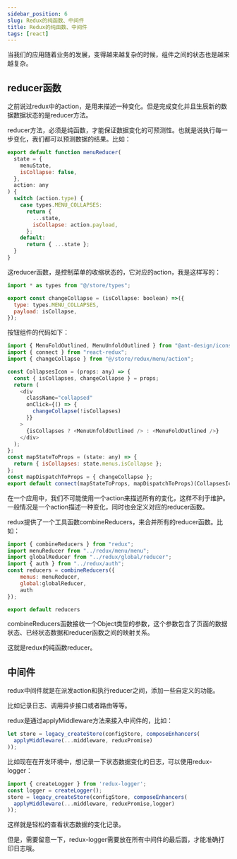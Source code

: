 ```yaml
---
sidebar_position: 6
slug: Redux的纯函数、中间件
title: Redux的纯函数、中间件
tags: [react]
---
```

<!--
 * @Author: duxinyues yongyuan253015@gmail.com
 * @Date: 2023-10-14 13:20:58
 * @LastEditors: duxinyues yongyuan253015@gmail.com
 * @LastEditTime: 2023-10-14 13:20:59
 * @FilePath: /blog/react/react202310.md
 * @Description: 
 * Copyright (c) 2023 by ${duxinyues} email: ${yongyuan253015@gmail.com}, All Rights Reserved.
-->


当我们的应用随着业务的发展，变得越来越复杂的时候，组件之间的状态也是越来越复杂。

## reducer函数

之前说过redux中的action，是用来描述一种变化。但是完成变化并且生辰新的数据数据状态的是reducer方法。

reducer方法，必须是纯函数，才能保证数据变化的可预测性。也就是说执行每一步变化，我们都可以预测数据的结果。比如：

```javascript
export default function menuReducer(
  state = {
    menuState,
    isCollapse: false,
  },
  action: any
) {
  switch (action.type) {
    case types.MENU_COLLAPSES:
      return {
        ...state,
        isCollapse: action.payload,
      };
    default:
      return { ...state };
  }
}
```

这reducer函数，是控制菜单的收缩状态的，它对应的action，我是这样写的：

```javascript
import * as types from "@/store/types";

export const changeCollapse = (isCollapse: boolean) =>({
  type: types.MENU_COLLAPSES,
  payload: isCollapse,
});

```


按钮组件的代码如下：

```javascript
import { MenuFoldOutlined, MenuUnfoldOutlined } from "@ant-design/icons";
import { connect } from "react-redux";
import { changeCollapse } from "@/store/redux/menu/action";

const CollapsesIcon = (props: any) => {
  const { isCollapses, changeCollapse } = props;
  return (
    <div
      className="collapsed"
      onClick={() => {
        changeCollapse(!isCollapses)
      }}
    >
      {isCollapses ? <MenuUnfoldOutlined /> : <MenuFoldOutlined />}
    </div>
  );
};
const mapStateToProps = (state: any) => {
  return { isCollapses: state.menus.isCollapse };
};
const mapDispatchToProps = { changeCollapse };
export default connect(mapStateToProps, mapDispatchToProps)(CollapsesIcon);

```

在一个应用中，我们不可能使用一个action来描述所有的变化，这样不利于维护。一般情况是一个action描述一种变化，同时也会定义对应的reducer函数。

redux提供了一个工具函数combineReducers，来合并所有的reducer函数。比如：

```javascript
import { combineReducers } from "redux";
import menuReducer from "../redux/menu/menu";
import globalReducer from "../redux/global/reducer";
import { auth } from "../redux/auth";
const reducers = combineReducers({
    menus: menuReducer,
    global:globalReducer,
    auth
});

export default reducers
```

combineReducers函数接收一个Object类型的参数，这个参数包含了页面的数据状态、已经状态数据和reducer函数之间的映射关系。

这就是redux的纯函数reducer。

## 中间件
redux中间件就是在派发action和执行reducer之间，添加一些自定义的功能。

比如记录日志、调用异步接口或者路由等等。

redux是通过applyMiddleware方法来接入中间件的，比如：
 

```javascript
let store = legacy_createStore(configStore, composeEnhancers(
  applyMiddleware(...middleware, reduxPromise)
));
```

比如现在在开发环境中，想记录一下状态数据变化的日志，可以使用redux-logger：

```javascript
import { createLogger } from 'redux-logger';
const logger = createLogger();
store = legacy_createStore(configStore, composeEnhancers(
  applyMiddleware(...middleware, reduxPromise,logger)
));
```

这样就是轻松的查看状态数据的变化记录。

但是，需要留意一下，redux-logger需要放在所有中间件的最后面，才能准确打印日志哦。
